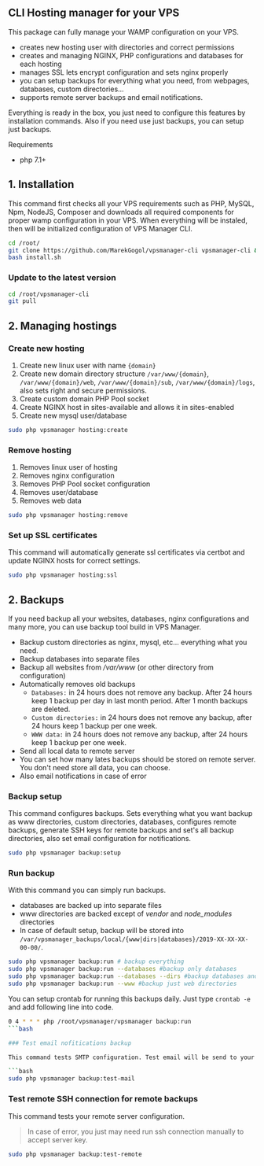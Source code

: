 ## CLI Hosting manager for your VPS

This package can fully manage your WAMP configuration on your VPS.
- creates new hosting user with directories and correct permissions
- creates and managing NGINX, PHP configurations and databases for each hosting
- manages SSL lets encrypt configuration and sets nginx properly
- you can setup backups for everything what you need, from webpages, databases, custom directories...
- supports remote server backups and email notifications.

Everything is ready in the box, you just need to configure this features by installation commands. Also if you need use just backups, you can setup just backups.

Requirements
- php 7.1+


## 1. Installation

This command first checks all your VPS requirements such as PHP, MySQL, Npm, NodeJS, Composer and downloads all required components for proper wamp configuration in your VPS. When everything will be instaled, then will be initialized configuration of VPS Manager CLI.

```bash
cd /root/
git clone https://github.com/MarekGogol/vpsmanager-cli vpsmanager-cli && cd vpsmanager-cli
bash install.sh
```

### Update to the latest version

```bash
cd /root/vpsmanager-cli
git pull
```

## 2. Managing hostings

### Create new hosting

1. Create new linux user with name `{domain}`
2. Create new domain directory structure `/var/www/{domain}`, `/var/www/{domain}/web`, `/var/www/{domain}/sub`, `/var/www/{domain}/logs`, also sets right and secure permissions.
3. Create custom domain PHP Pool socket
4. Create NGINX host in sites-available and allows it in sites-enabled
5. Create new mysql user/database

```bash
sudo php vpsmanager hosting:create
```

### Remove hosting

1. Removes linux user of hosting
2. Removes nginx configuration
3. Removes PHP Pool socket configuration
4. Removes user/database
5. Removes web data

```bash
sudo php vpsmanager hosting:remove
```

### Set up SSL certificates

This command will automatically generate ssl certificates via certbot and update NGINX hosts for correct settings.

```bash
sudo php vpsmanager hosting:ssl
```

## 2. Backups

If you need backup all your websites, databases, nginx configurations and many more, you can use backup tool build in VPS Manager.

- Backup custom directories as nginx, mysql, etc... everything what you need.
- Backup databases into separate files
- Backup all websites from */var/www* (or other directory from configuration)
- Automatically removes old backups
    - `Databases:` in 24 hours does not remove any backup. After 24 hours keep 1 backup per day in last month period. After 1 month backups are deleted.
    - `Custom directories:` in 24 hours does not remove any backup, after 24 hours keep 1 backup per one week.
    - `WWW data:` in 24 hours does not remove any backup, after 24 hours keep 1 backup per one week.
- Send all local data to remote server
- You can set how many lates backups should be stored on remote server. You don't need store all data, you can choose.
- Also email notifications in case of error

### Backup setup

This command configures backups. Sets everything what you want backup as www directories, custom directories, databases, configures remote backups, generate SSH keys for remote backups and set's all backup directories, also set email configuration for notifications.

```bash
sudo php vpsmanager backup:setup
```

### Run backup

With this command you can simply run backups.

- databases are backed up into separate files
- www directories are backed except of *vendor* and *node_modules* directories
- In case of default setup, backup will be stored into `/var/vpsmanager_backups/local/{www|dirs|databases}/2019-XX-XX-XX-00-00/`.

```bash
sudo php vpsmanager backup:run # backup everything
sudo php vpsmanager backup:run --databases #backup only databases
sudo php vpsmanager backup:run --databases --dirs #backup databases and custom directories
sudo php vpsmanager backup:run --www #backup just web directories
```

You can setup crontab for running this backups daily. Just type `crontab -e` and add following line into code.
```bash
0 4 * * * php /root/vpsmanager/vpsmanager backup:run
```bash

### Test email nofitications backup

This command tests SMTP configuration. Test email will be send to your email address.

```bash
sudo php vpsmanager backup:test-mail
```

### Test remote SSH connection for remote backups

This command tests your remote server configuration.

> In case of error, you just may need run ssh connection manually to accept server key.

```bash
sudo php vpsmanager backup:test-remote
```